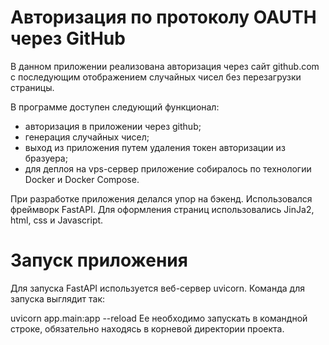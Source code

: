 # Авторизация по протоколу OAUTH через GitHub

В данном приложении реализована авторизация через сайт github.com с последующим отображением 
случайных чисел без перезагрузки страницы.

В программе доступен следующий функционал:
* авторизация в приложении через github;
* генерация случайных чисел;
* выход из приложения путем удаления токен авторизации из бразуера;
* для деплоя на vps-сервер приложение собиралось по технологии Docker и Docker Compose.



При разработке приложения делался упор на бэкенд. Использовался фреймворк FastAPI. Для оформления страниц использовались JinJa2, html, css и Javascript.


# Запуск приложения
Для запуска FastAPI используется веб-сервер uvicorn. Команда для запуска выглядит так:

uvicorn app.main:app --reload
Ее необходимо запускать в командной строке, обязательно находясь в корневой директории проекта.
